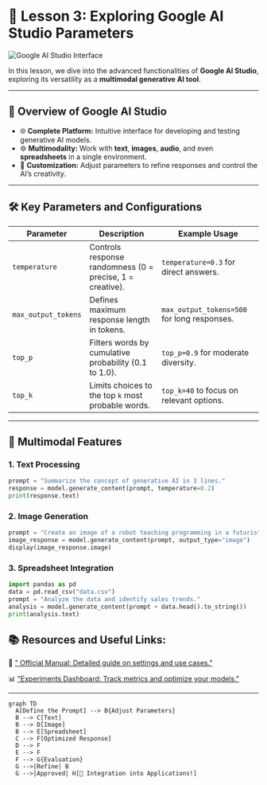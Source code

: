 # 🚀 Lesson 3: **Exploring Google AI Studio Parameters**  
![Google AI Studio Interface](https://developers.gstatic.com/ai/gemini/docs/images/ai-studio-hero.png) <!-- Illustrative Image -->  

In this lesson, we dive into the advanced functionalities of **Google AI Studio**, exploring its versatility as a **multimodal generative AI tool**.  

---  

## 📌 **Overview of Google AI Studio**  
- 🌐 **Complete Platform:** Intuitive interface for developing and testing generative AI models.  
- ⚙️ **Multimodality:** Work with **text**, **images**, **audio**, and even **spreadsheets** in a single environment.  
- 🔧 **Customization:** Adjust parameters to refine responses and control the AI’s creativity.  

---  

## 🛠️ **Key Parameters and Configurations**  

| Parameter               | Description                                                                 | Example Usage                     |  
|-------------------------|-----------------------------------------------------------------------------|-----------------------------------|  
| `temperature`           | Controls response randomness (0 = precise, 1 = creative).                  | `temperature=0.3` for direct answers. |  
| `max_output_tokens`     | Defines maximum response length in tokens.                                 | `max_output_tokens=500` for long responses. |  
| `top_p`                 | Filters words by cumulative probability (0.1 to 1.0).                      | `top_p=0.9` for moderate diversity. |  
| `top_k`                 | Limits choices to the top `k` most probable words.                         | `top_k=40` to focus on relevant options. |  

---  

## 🌟 **Multimodal Features**  

### 1. **Text Processing**  
```python  
prompt = "Summarize the concept of generative AI in 3 lines."  
response = model.generate_content(prompt, temperature=0.2)  
print(response.text)  

```
### 2. **Image Generation**  
```python
prompt = "Create an image of a robot teaching programming in a futuristic classroom."  
image_response = model.generate_content(prompt, output_type="image")  
display(image_response.image)  
```
### 3. **Spreadsheet Integration**
```python
import pandas as pd  
data = pd.read_csv("data.csv")  
prompt = "Analyze the data and identify sales trends."  
analysis = model.generate_content(prompt + data.head().to_string())  
print(analysis.text)  
```
## 📚 Resources and Useful Links:
🔗 [" Official Manual: Detailed guide on settings and use cases."](https://ai.google.dev/gemini-api/docs/ai-studio-quickstart?hl=pt-br)

📊 ["Experiments Dashboard: Track metrics and optimize your models."](https://ai.google.dev/)

---
```mermaid
graph TD  
  A[Define the Prompt] --> B{Adjust Parameters}  
  B --> C[Text]  
  B --> D[Image]  
  B --> E[Spreadsheet]  
  C --> F[Optimized Response]  
  D --> F  
  E --> F  
  F --> G{Evaluation}  
  G -->|Refine| B  
  G -->|Approved| H[🎉 Integration into Applications!]  
